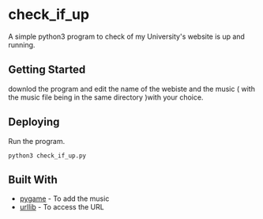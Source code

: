 # check_if_up
A simple python3 program to check of my University's website is up and running.

## Getting Started

downlod the program and edit the name of the webiste and the music ( with the music file being in the same directory )with your choice. 




## Deploying 
Run the program.
```
python3 check_if_up.py
```



## Built With

* [pygame](https://www.pygame.org/docs/) - To add the music 
* [urllib](https://docs.python.org/3/library/urllib.html) - To access the URL



